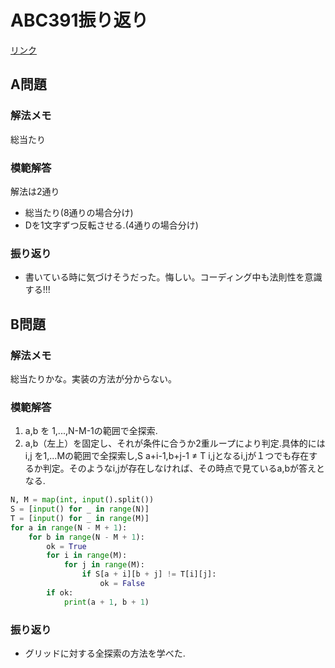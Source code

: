 # ABC391振り返り
[リンク](https://atcoder.jp/contests/abc391/tasks)
## A問題

### 解法メモ
総当たり

### 模範解答
解法は2通り
- 総当たり(8通りの場合分け)
- Dを1文字ずつ反転させる.(4通りの場合分け)

### 振り返り
- 書いている時に気づけそうだった。悔しい。コーディング中も法則性を意識する!!!

## B問題

### 解法メモ
総当たりかな。実装の方法が分からない。

### 模範解答
1. a,b を 1,...,N-M-1の範囲で全探索.
2. a,b（左上）を固定し、それが条件に合うか2重ループにより判定.具体的にはi,j を1,...Mの範囲で全探索し,S a+i-1,b+j-1 ≠ T i,jとなるi,jが１つでも存在するか判定。そのようなi,jが存在しなければ、その時点で見ているa,bが答えとなる.
```Python
N, M = map(int, input().split())
S = [input() for _ in range(N)]
T = [input() for _ in range(M)]
for a in range(N - M + 1):
    for b in range(N - M + 1):
        ok = True
        for i in range(M):
            for j in range(M):
                if S[a + i][b + j] != T[i][j]:
                    ok = False
        if ok:
            print(a + 1, b + 1)
```

### 振り返り
- グリッドに対する全探索の方法を学べた.